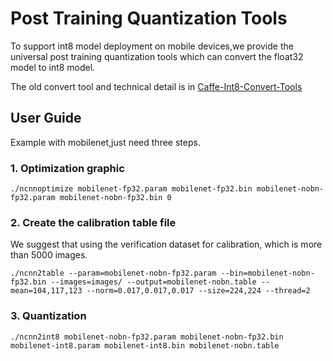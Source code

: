 # Post Training Quantization Tools

To support int8 model deployment on mobile devices,we provide the universal post training quantization tools which can convert the float32 model to int8 model.

The old convert tool and technical detail is in [Caffe-Int8-Convert-Tools](https://github.com/BUG1989/caffe-int8-convert-tools)

## User Guide

Example with mobilenet,just need three steps.

### 1. Optimization graphic 

```
./ncnnoptimize mobilenet-fp32.param mobilenet-fp32.bin mobilenet-nobn-fp32.param mobilenet-nobn-fp32.bin 0
```

### 2. Create the calibration table file

We suggest that using the verification dataset for calibration, which is more than 5000 images.

```
./ncnn2table --param=mobilenet-nobn-fp32.param --bin=mobilenet-nobn-fp32.bin --images=images/ --output=mobilenet-nobn.table --mean=104,117,123 --norm=0.017,0.017,0.017 --size=224,224 --thread=2
```

### 3. Quantization

```
./ncnn2int8 mobilenet-nobn-fp32.param mobilenet-nobn-fp32.bin mobilenet-int8.param mobilenet-int8.bin mobilenet-nobn.table
```

